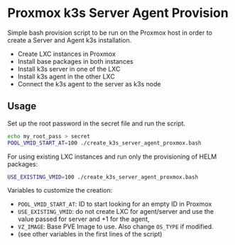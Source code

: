# Proxmox k3s Server Agent Provision

Simple bash provision script to be run on the Proxmox
host in order to create a Server and Agent k3s installation.

 * Create LXC instances in Proxmox
 * Install base packages in both instances
 * Install k3s server in one of the LXC
 * Install k3s agent in the other LXC
 * Connect the k3s agent to the server as k3s node

## Usage

Set up the root password in the secret file and run the script.

```bash
echo my_root_pass > secret
POOL_VMID_START_AT=100 ./create_k3s_server_agent_proxmox.bash
```

For using existing LXC instances and run only the provisioning
of HELM packages:

```bash
USE_EXISTING_VMID=100 ./create_k3s_server_agent_proxmox.bash
```

Variables to customize the creation:
  * `POOL_VMID_START_AT`: ID to start looking for an empty ID in Proxmox
  * `USE_EXISTING_VMID`: do not create LXC for agent/server and use the value
    passed for server and +1 for the agent,
  * `VZ_IMAGE`: Base PVE Image to use. Also change `OS_TYPE` if modified.
  * (see other variables in the first lines of the script)

